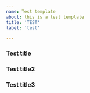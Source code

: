 ```yaml
---
name: Test template
about: this is a test template
title: 'TEST'
label: 'test'

---
```



### Test title

### Test title2

### Test title3